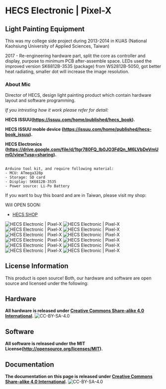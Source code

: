 HECS Electronic | Pixel-X
==============================================

## Light Painting Equipment

This was my college side project during 2013-2014 in KUAS (National Kaohsiung University of Applied Sciences, Taiwan)

2017 - Re-engineering hardware part, split the core as controller and display, purpose to minimum PCB after-assemble space. LEDs used the improved version SK6812B-3535 (package) from WS2812B-5050, got better heat radiating, smaller dot will increase the image resolution.


### **About Mic**

Director of HECS, design light painting product which contain hardware layout and software programming.

_If you intresting how it work please refer for detail:_

**HECS ISSUU(https://issuu.com/home/published/hecs_book).**

**HECS ISSUU moble device (https://issuu.com/home/published/hecs-book_issuu).**

**HECS Electronics (https://drive.google.com/file/d/1tgr780FQ_Ib0JO3FdQn_M6LVbDeVmUmG/view?usp=sharing).**

## 

```
Arduino tool kit, and require following material:
- MCU: ATmega328p
- Storage: SD card
- Display: SK6812B-3535
- Power source: Li-Po Battery
```

If you want to buy this board and are in Taiwan, please visit my shop: 

Will OPEN SOON:
* [HECS SHOP](https://www.)


![*HECS Electronic | Pixel-X*](https://github.com/Mic-Tsai/HECS_Electronic-Pixel_X/blob/master/res/Pixel-X_1.png)
![*HECS Electronic | Pixel-X*](https://github.com/Mic-Tsai/HECS_Electronic-Pixel_X/blob/master/res/Pixel-X_2.png)
![*HECS Electronic | Pixel-X*](https://github.com/Mic-Tsai/HECS_Electronic-Pixel_X/blob/master/res/Pixel-X_3.png)
![*HECS Electronic | Pixel-X*](https://github.com/Mic-Tsai/HECS_Electronic-Pixel_X/blob/master/res/Pixel-X_4.png)
![*HECS Electronic | Pixel-X*](https://github.com/Mic-Tsai/HECS_Electronic-Pixel_X/blob/master/res/Pixel-X_5.png)
![*HECS Electronic | Pixel-X*](https://github.com/Mic-Tsai/HECS_Electronic-Pixel_X/blob/master/res/Pixel-X_6.png)
![*HECS Electronic | Pixel-X*](https://github.com/Mic-Tsai/HECS_Electronic-Pixel_X/blob/master/res/Pixel-X_7.png)
![*HECS Electronic | Pixel-X*](https://github.com/Mic-Tsai/HECS_Electronic-Pixel_X/blob/master/res/Pixel-X_8.png)
![*HECS Electronic | Pixel-X*](https://github.com/Mic-Tsai/HECS_Electronic-Pixel_X/blob/master/res/Pixel-X_9.png)
![*HECS Electronic | Pixel-X*](https://github.com/Mic-Tsai/HECS_Electronic-Pixel_X/blob/master/res/Pixel-X_10.png)
![*HECS Electronic | Pixel-X*](https://github.com/Mic-Tsai/HECS_Electronic-Pixel_X/blob/master/res/Pixel-X_Main_Control_v11-1.png)
![*HECS Electronic | Pixel-X*](https://github.com/Mic-Tsai/HECS_Electronic-Pixel_X/blob/master/res/Pixel-X_Display_v1_sk6812b-mini-3535.png)
## 

## License Information

This product is open source! Both, our hardware and software are open source and licensed under the following:

## Hardware

**All hardware is released under [Creative Commons Share-alike 4.0 International](http://creativecommons.org/licenses/by-sa/4.0/).**
![CC-BY-SA-4.0](https://i.creativecommons.org/l/by-sa/4.0/88x31.png)

## Software 

**All software is released under the MIT License(http://opensource.org/licenses/MIT).**

## Documentation

**The documentation on this page is released under [Creative Commons Share-alike 4.0 International](http://creativecommons.org/licenses/by-sa/4.0/).**
![CC-BY-SA-4.0](https://i.creativecommons.org/l/by-sa/4.0/88x31.png)
